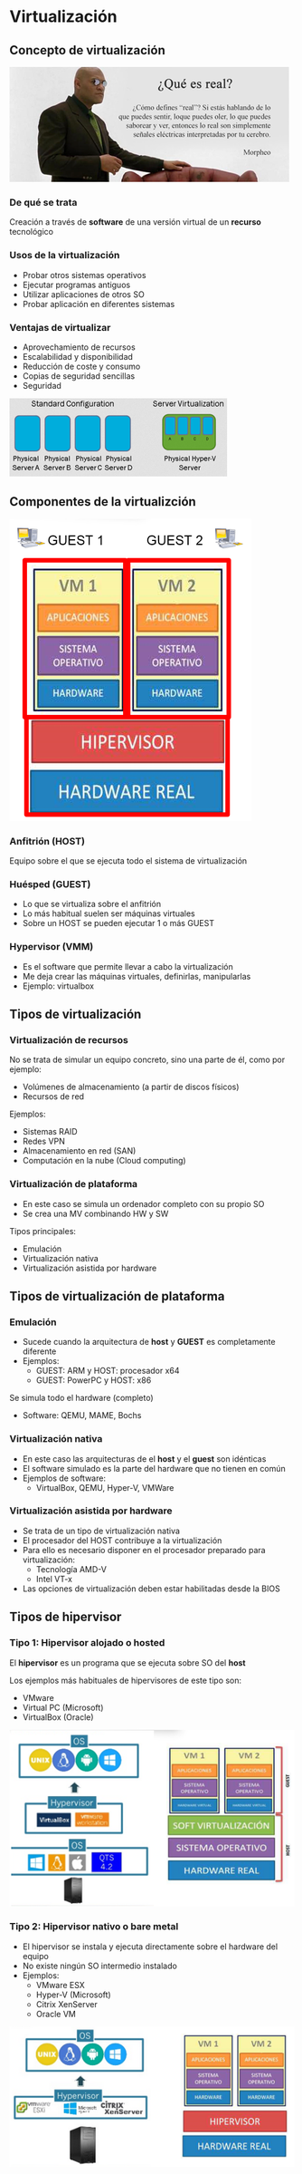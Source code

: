 # Virtualización

## Concepto de virtualización

![imagen](2019-05-16-08-40-46.png)

### De qué se trata

Creación a través de **software** de una versión virtual de un **recurso** tecnológico

### Usos de la virtualización

- Probar otros sistemas operativos
- Ejecutar programas antiguos
- Utilizar aplicaciones de otros SO
- Probar aplicación en diferentes sistemas

### Ventajas de virtualizar

- Aprovechamiento de recursos
- Escalabilidad y disponibilidad
- Reducción de coste y consumo
- Copias de seguridad sencillas
- Seguridad

![imagen](2019-05-16-08-42-01.png)

## Componentes de la virtualizción

![imagen](2019-05-16-08-42-51.png)

### Anfitrión (HOST)

Equipo sobre el que se ejecuta todo el sistema de virtualización

### Huésped (GUEST)

- Lo que se virtualiza sobre el anfitrión
- Lo más habitual suelen ser máquinas virtuales
- Sobre un HOST se pueden ejecutar 1 o más GUEST

### Hypervisor (VMM)

- Es el software que permite llevar a cabo la virtualización
- Me deja crear las máquinas virtuales, definirlas, manipularlas
- Ejemplo: virtualbox

## Tipos de virtualización

### Virtualización de recursos

No se trata de simular un equipo concreto, sino una parte de él, como por ejemplo:

- Volúmenes de almacenamiento (a partir de discos físicos)
- Recursos de red

Ejemplos:

- Sistemas RAID
- Redes VPN
- Almacenamiento en red (SAN)
- Computación en la nube (Cloud computing)

### Virtualización de plataforma

- En este caso se simula un ordenador completo con su propio SO
- Se crea una MV combinando HW y SW

Tipos principales:

- Emulación
- Virtualización nativa
- Virtualización asistida por hardware

## Tipos de virtualización de plataforma

### Emulación

- Sucede cuando la arquitectura de **host** y **GUEST** es completamente diferente
- Ejemplos:
  - GUEST: ARM y HOST: procesador x64
  - GUEST: PowerPC y HOST: x86

Se simula todo el hardware (completo)

- Software: QEMU, MAME, Bochs

### Virtualización nativa

- En este caso las arquitecturas de el **host** y el **guest** son idénticas
- El software simulado es la parte del hardware que no tienen en común
- Ejemplos de software:
  - VirtualBox, QEMU, Hyper-V, VMWare

### Virtualización asistida por hardware

- Se trata de un tipo de virtualización nativa
- El procesador del HOST contribuye a la virtualización
- Para ello es necesario disponer en el procesador preparado para virtualización:
  - Tecnología AMD-V
  - Intel VT-x
- Las opciones de virtualización deben estar habilitadas desde la BIOS

## Tipos de hipervisor

### Tipo 1: Hipervisor alojado o hosted

El **hipervisor** es un programa que se ejecuta sobre SO del **host**

Los ejemplos más habituales de hipervisores de este tipo son:

- VMware
- Virtual PC (Microsoft)
- VirtualBox (Oracle)

![imagen](2019-05-16-08-44-14.png)

### Tipo 2: Hipervisor nativo o bare metal

- El hipervisor se instala y ejecuta directamente sobre el hardware del equipo
- No existe ningún SO intermedio instalado
- Ejemplos:
  - VMware ESX
  - Hyper-V (Microsoft)
  - Citrix XenServer
  - Oracle VM

![imagen](2019-05-16-08-44-34.png)